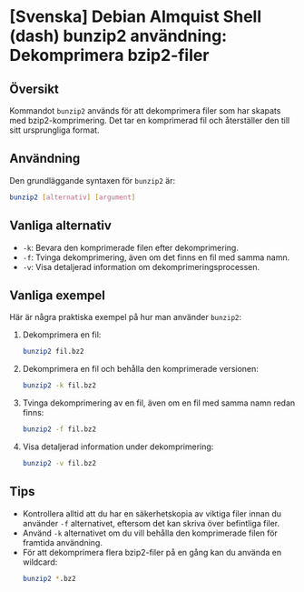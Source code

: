 # [Svenska] Debian Almquist Shell (dash) bunzip2 användning: Dekomprimera bzip2-filer

## Översikt
Kommandot `bunzip2` används för att dekomprimera filer som har skapats med bzip2-komprimering. Det tar en komprimerad fil och återställer den till sitt ursprungliga format.

## Användning
Den grundläggande syntaxen för `bunzip2` är:

```sh
bunzip2 [alternativ] [argument]
```

## Vanliga alternativ
- `-k`: Bevara den komprimerade filen efter dekomprimering.
- `-f`: Tvinga dekomprimering, även om det finns en fil med samma namn.
- `-v`: Visa detaljerad information om dekomprimeringsprocessen.

## Vanliga exempel
Här är några praktiska exempel på hur man använder `bunzip2`:

1. Dekomprimera en fil:
   ```sh
   bunzip2 fil.bz2
   ```

2. Dekomprimera en fil och behålla den komprimerade versionen:
   ```sh
   bunzip2 -k fil.bz2
   ```

3. Tvinga dekomprimering av en fil, även om en fil med samma namn redan finns:
   ```sh
   bunzip2 -f fil.bz2
   ```

4. Visa detaljerad information under dekomprimering:
   ```sh
   bunzip2 -v fil.bz2
   ```

## Tips
- Kontrollera alltid att du har en säkerhetskopia av viktiga filer innan du använder `-f` alternativet, eftersom det kan skriva över befintliga filer.
- Använd `-k` alternativet om du vill behålla den komprimerade filen för framtida användning.
- För att dekomprimera flera bzip2-filer på en gång kan du använda en wildcard:
  ```sh
  bunzip2 *.bz2
  ```